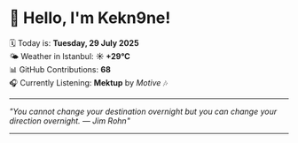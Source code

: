 # 👋 Hello, I'm Kekn9ne!

🗓️ Today is: **Tuesday, 29 July 2025**  
🌤️ Weather in Istanbul: **☀️   +29°C**  
📊 GitHub Contributions: **68**  
🎧 Currently Listening: **Mektup** by *Motive* 🎶

---

_"You cannot change your destination overnight but you can change your direction overnight. — *Jim Rohn*"_

---
